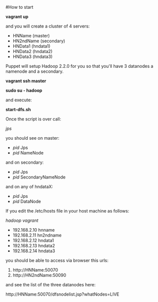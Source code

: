 #How to start 

**vagrant up**

and you will create a cluster of 4 servers:

- HNName (master)
- HN2ndName (secondary)
- HNData1 (hndata1)
- HNData2 (hndata2)
- HNData3 (hndata3)

Puppet will setup Hadoop 2.2.0 for you so that you'll have 3 datanodes a namenode and a secondary.

**vagrant ssh master**

**sudo su - hadoop**

and execute:

**start-dfs.sh**

Once the script is over call: 

_jps_

you should see on master:

- _pid_ Jps
- _pid_ NameNode

and on secondary:

- _pid_ Jps
- _pid_ SecondaryNameNode

and on any of hndataX:

- _pid_ Jps
- _pid_ DataNode

If you edit the /etc/hosts file in your host machine as follows:

*hadoop vagrant*
- 192.168.2.10    hnname
- 192.168.2.11    hn2ndname
- 192.168.2.12    hndata1
- 192.168.2.13    hndata2
- 192.168.2.14    hndata3

you should be able to access via browser this urls:

1. http://HNName:50070
2. http://HN2ndName:50090

and see the list of the three datanodes here:

http://HNName:50070/dfsnodelist.jsp?whatNodes=LIVE